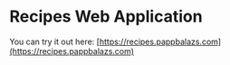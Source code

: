 # Recipes Web Application

You can try it out here: [https://recipes.pappbalazs.com](https://recipes.pappbalazs.com)
